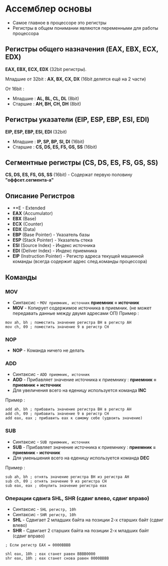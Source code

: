 # Ассемблер основы

* Самое главное в процессоре это регистры
* Регистры в общем понимании являются переменными для работы процессора

## Регистры общего назначения (EAX, EBX, ECX, EDX)
**EAX, EBX, ECX, EDX** (32bit регистры). 

Младшие от 32bit : **AX, BX, CX, DX** (16bit делятся ещё на 2 части)

От 16bit :
* Младшие : **AL, BL, CL, DL** (8bit)
* Старшие : **AH, BH, CH, DH** (8bit)

## Регистры указатели (EIP, ESP, EBP, ESI, EDI)
**EIP, ESP, EBP, ESI, EDI** (32bit)
* Младшие : **IP, SP, BP, SI, DI** (16bit) 
* Старшие : **CS, DS, ES, FS, GS, SS** (16bit) 

## Сегментные регистры (CS, DS, ES, FS, GS, SS)
**CS, DS, ES, FS, GS, SS** (16bit) - Содержат первую половину **"оффсет.сегмента-а"**

## Описание Регистров

* **E - Extended
* **EAX** (Accumulator)
* **EBX** (Base)
* **ECX** (Counter)
* **EDX** (Data)
* **EBP** (Base Pointer) - Указатель базы
* **ESP** (Stack Pointer) - Указатель стека
* **ESI** (Source Index) - Индекс источника
* **EDI** (Deliver Index) - Индекс приемника
* **EIP** (Instruction Pointer) - Регистр адреса текущей машинной команды (всегда содержит адрес след.команды процессора)

## Команды

### MOV
* Синтаксис - `MOV приемник, источник` **приемник = источник**
* **MOV** - Копирует содержимое источника в приемник. (не может передавать данные между двумя адресами ОП)
Пример :
```
mov ah, bh ; поместить значение регистра BH в регистр AH
mov ch, 09 ; поместить значение 9 в регистр CH
```

### NOP
* **NOP** - Команда ничего не делать

### ADD
* Синтаксис - `ADD приемник, источник`
* **ADD** - Прибавляет значение источника к приемнику : **приемник = приемник + источник**
* Для увеличения всего на еденицу используется команда **INC**

Пример :
```
add ah, bh ; прибавить значение регистра BH в регистр AH
add ch, 09 ; прибавить значение 9 в регистр CH
add eax, eax ; прибавить eax к самому себе (удвоить значение)
```

### SUB
* Синтаксис - `SUB приемник, источник`
* **SUB** - Прибавляет значение источника к приемнику : **приемник = приемник - источник**
* Для уменьшения всего на еденицу используется команда **DEC**

Пример :
```
sub ah, bh ; отнять значение регистра BH из регистра AH
sub ch, 09 ; отнять значение 9 из регистра CH
sub eax, eax ; обнулить значение регистра eax
```

### Операции сдвига SHL, SHR (сдвиг влево, сдвиг вправо)
* Синтаксис - `SHL регистр, 10h`
* Синтаксис - `SHR регистр, 10h`
* **SHL** - Сдвигает 2 младших байта на позиции 2-х старших байт (сдвиг влево)
* **SHR** - Сдвигает 2 старших байта на позиции 2-х младших байт (сдвиг вправо)
```
; Если регистр EAX = 0000BBBB

shl eax, 10h ; eax станет равен ВВВВ0000
shr eax, 10h ; eax станет снова равен 0000BBBB
```

